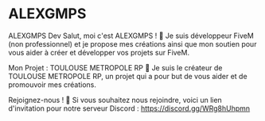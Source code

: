 # ALEXGMPS
ALEXGMPS Dev
Salut, moi c'est ALEXGMPS ! 👋
Je suis développeur FiveM (non professionnel) et je propose mes créations ainsi que mon soutien pour vous aider à créer et développer vos projets sur FiveM.

Mon Projet : TOULOUSE METROPOLE RP 🌟
Je suis le créateur de TOULOUSE METROPOLE RP, un projet qui a pour but de vous aider et de promouvoir mes créations.

Rejoignez-nous ! 🚀
Si vous souhaitez nous rejoindre, voici un lien d'invitation pour notre serveur Discord : https://discord.gg/WRg8hUhpmn
